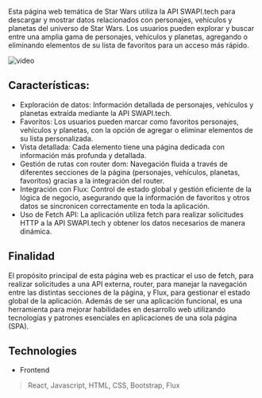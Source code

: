
Esta página web temática de Star Wars utiliza la API SWAPI.tech para descargar y mostrar datos relacionados con personajes, vehículos y planetas del universo de Star Wars. Los usuarios pueden explorar y buscar entre una amplia gama de personajes, vehículos y planetas, agregando o eliminando elementos de su lista de favoritos para un acceso más rápido.

![video](https://github.com/user-attachments/assets/b99020a4-86f9-4feb-b1ab-2c5f064783e3)

## Características:
- Exploración de datos:
  Información detallada de personajes, vehículos y planetas extraída mediante la API SWAPI.tech.
- Favoritos:
  Los usuarios pueden marcar como favoritos personajes, vehículos y planetas, con la opción de agregar o eliminar elementos de su lista personalizada.
- Vista detallada:
  Cada elemento tiene una página dedicada con información más profunda y detallada.
- Gestión de rutas con router dom:
  Navegación fluida a través de diferentes secciones de la página (personajes, vehículos, planetas, favoritos) gracias a la integración del router.
- Integración con Flux:
  Control de estado global y gestión eficiente de la lógica de negocio, asegurando que la información de favoritos y otros datos se sincronicen correctamente en toda la aplicación.
- Uso de Fetch API:
  La aplicación utiliza fetch para realizar solicitudes HTTP a la API SWAPI.tech y obtener los datos necesarios de manera dinámica.

## Finalidad
El propósito principal de esta página web es practicar el uso de fetch, para realizar solicitudes a una API externa, router, para manejar la navegación entre las distintas secciones de la página, y Flux, para gestionar el estado global de la aplicación. Además de ser una aplicación funcional, es una herramienta para mejorar habilidades en desarrollo web utilizando tecnologías y patrones esenciales en aplicaciones de una sola página (SPA).

## Technologies
- Frontend
> React, Javascript, HTML, CSS, Bootstrap, Flux

